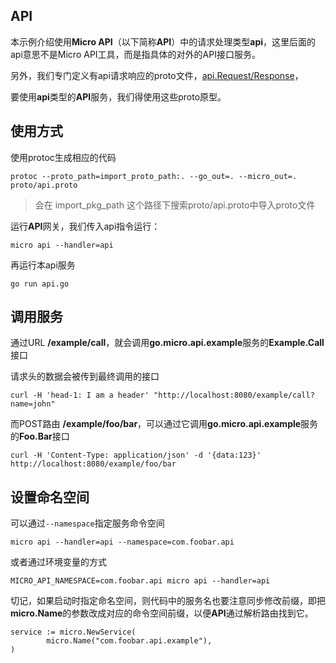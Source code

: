 ## API

本示例介绍使用**Micro API**（以下简称**API**）中的请求处理类型**api**，这里后面的api意思不是Micro API工具，而是指具体的对外的API接口服务。

另外，我们专门定义有api请求响应的proto文件，[api.Request/Response](https://github.com/micro/go-micro/blob/master/api/proto/api.proto)，

要使用**api**类型的**API**服务，我们得使用这些proto原型。

## 使用方式

使用protoc生成相应的代码
```
protoc --proto_path=import_proto_path:. --go_out=. --micro_out=. proto/api.proto
```
>  会在 import_pkg_path 这个路径下搜索proto/api.proto中导入proto文件

运行**API**网关，我们传入api指令运行：

```
micro api --handler=api
```

再运行本api服务

```
go run api.go
```

## 调用服务

通过URL **/example/call**，就会调用**go.micro.api.example**服务的**Example.Call**接口

请求头的数据会被传到最终调用的接口

```
curl -H 'head-1: I am a header' "http://localhost:8080/example/call?name=john"
```

而POST路由 **/example/foo/bar**，可以通过它调用**go.micro.api.example**服务的**Foo.Bar**接口

```
curl -H 'Content-Type: application/json' -d '{data:123}' http://localhost:8080/example/foo/bar
```

## 设置命名空间

可以通过`--namespace`指定服务命令空间

```
micro api --handler=api --namespace=com.foobar.api
```

或者通过环境变量的方式

```
MICRO_API_NAMESPACE=com.foobar.api micro api --handler=api
```

切记，如果启动时指定命名空间，则代码中的服务名也要注意同步修改前缀，即把**micro.Name**的参数改成对应的命令空间前缀，以便**API**通过解析路由找到它。

```
service := micro.NewService(
        micro.Name("com.foobar.api.example"),
)
```   
